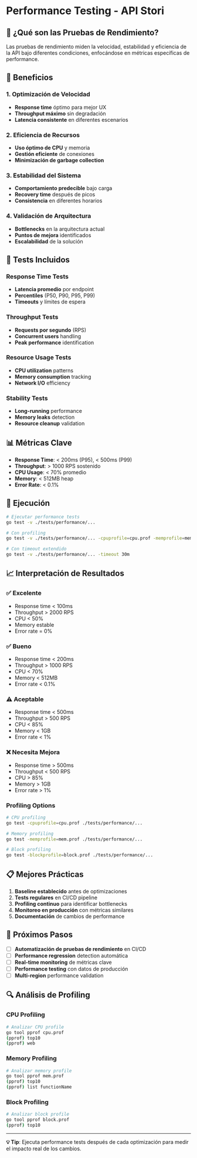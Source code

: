 # Performance Testing - API Stori

## 🎯 ¿Qué son las Pruebas de Rendimiento?

Las pruebas de rendimiento miden la velocidad, estabilidad y eficiencia de la API bajo diferentes condiciones, enfocándose en métricas específicas de performance.

## 🚀 Beneficios

### **1. Optimización de Velocidad**
- **Response time** óptimo para mejor UX
- **Throughput máximo** sin degradación
- **Latencia consistente** en diferentes escenarios

### **2. Eficiencia de Recursos**
- **Uso óptimo de CPU** y memoria
- **Gestión eficiente** de conexiones
- **Minimización de garbage collection**

### **3. Estabilidad del Sistema**
- **Comportamiento predecible** bajo carga
- **Recovery time** después de picos
- **Consistencia** en diferentes horarios

### **4. Validación de Arquitectura**
- **Bottlenecks** en la arquitectura actual
- **Puntos de mejora** identificados
- **Escalabilidad** de la solución

## 🧪 Tests Incluidos

### **Response Time Tests**
- **Latencia promedio** por endpoint
- **Percentiles** (P50, P90, P95, P99)
- **Timeouts** y límites de espera

### **Throughput Tests**
- **Requests por segundo** (RPS)
- **Concurrent users** handling
- **Peak performance** identification

### **Resource Usage Tests**
- **CPU utilization** patterns
- **Memory consumption** tracking
- **Network I/O** efficiency

### **Stability Tests**
- **Long-running** performance
- **Memory leaks** detection
- **Resource cleanup** validation

## 📊 Métricas Clave

- **Response Time**: < 200ms (P95), < 500ms (P99)
- **Throughput**: > 1000 RPS sostenido
- **CPU Usage**: < 70% promedio
- **Memory**: < 512MB heap
- **Error Rate**: < 0.1%

## 🚀 Ejecución

```bash
# Ejecutar performance tests
go test -v ./tests/performance/...

# Con profiling
go test -v ./tests/performance/... -cpuprofile=cpu.prof -memprofile=mem.prof

# Con timeout extendido
go test -v ./tests/performance/... -timeout 30m
```

## 📈 Interpretación de Resultados

### **✅ Excelente**
- Response time < 100ms
- Throughput > 2000 RPS
- CPU < 50%
- Memory estable
- Error rate = 0%

### **✅ Bueno**
- Response time < 200ms
- Throughput > 1000 RPS
- CPU < 70%
- Memory < 512MB
- Error rate < 0.1%

### **⚠️ Aceptable**
- Response time < 500ms
- Throughput > 500 RPS
- CPU < 85%
- Memory < 1GB
- Error rate < 1%

### **❌ Necesita Mejora**
- Response time > 500ms
- Throughput < 500 RPS
- CPU > 85%
- Memory > 1GB
- Error rate > 1%

### **Profiling Options**
```bash
# CPU profiling
go test -cpuprofile=cpu.prof ./tests/performance/...

# Memory profiling
go test -memprofile=mem.prof ./tests/performance/...

# Block profiling
go test -blockprofile=block.prof ./tests/performance/...
```

## 📋 Mejores Prácticas

1. **Baseline establecido** antes de optimizaciones
2. **Tests regulares** en CI/CD pipeline
3. **Profiling continuo** para identificar bottlenecks
4. **Monitoreo en producción** con métricas similares
5. **Documentación** de cambios de performance

## 🎯 Próximos Pasos

- [ ] **Automatización de pruebas de rendimiento** en CI/CD
- [ ] **Performance regression** detection automática
- [ ] **Real-time monitoring** de métricas clave
- [ ] **Performance testing** con datos de producción
- [ ] **Multi-region** performance validation

## 🔍 Análisis de Profiling

### **CPU Profiling**
```bash
# Analizar CPU profile
go tool pprof cpu.prof
(pprof) top10
(pprof) web
```

### **Memory Profiling**
```bash
# Analizar memory profile
go tool pprof mem.prof
(pprof) top10
(pprof) list functionName
```

### **Block Profiling**
```bash
# Analizar block profile
go tool pprof block.prof
(pprof) top10
```

---

**💡 Tip**: Ejecuta performance tests después de cada optimización para medir el impacto real de los cambios.
